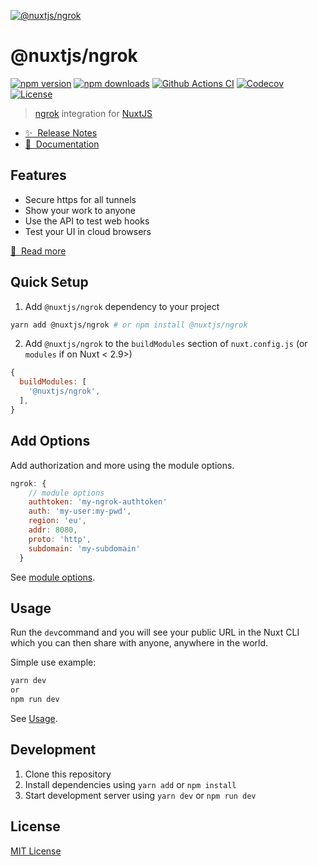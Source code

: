 [![@nuxtjs/ngrok](./docs/static/preview.svg)](https://ngrok.nuxtjs.org)

# @nuxtjs/ngrok

[![npm version][npm-version-src]][npm-version-href]
[![npm downloads][npm-downloads-src]][npm-downloads-href]
[![Github Actions CI][github-actions-ci-src]][github-actions-ci-href]
[![Codecov][codecov-src]][codecov-href]
[![License][license-src]][license-href]

> [ngrok](https://github.com/bubenshchykov/ngrok) integration for [NuxtJS](https://nuxtjs.org)

- [✨ &nbsp;Release Notes](https://ngrok.nuxtjs.org/releases)
- [📖 &nbsp;Documentation](https://ngrok.nuxtjs.org)

## Features

- Secure https for all tunnels
- Show your work to anyone
- Use the API to test web hooks
- Test your UI in cloud browsers

[📖 &nbsp;Read more](https://ngrok.nuxtjs.org)

## Quick Setup

1. Add `@nuxtjs/ngrok` dependency to your project

```bash
yarn add @nuxtjs/ngrok # or npm install @nuxtjs/ngrok
```

2. Add `@nuxtjs/ngrok` to the `buildModules` section of `nuxt.config.js` (or `modules` if on Nuxt < 2.9>)

```js
{
  buildModules: [
    '@nuxtjs/ngrok',
  ],
}
```

## Add Options

Add authorization and more using the module options.

```js
ngrok: {
    // module options
    authtoken: 'my-ngrok-authtoken'
    auth: 'my-user:my-pwd',
    region: 'eu',
    addr: 8080,
    proto: 'http',
    subdomain: 'my-subdomain'
  }
```

See [module options](https://ngrok.nuxtjs.org/options).

## Usage

Run the `dev`command and you will see your public URL in the Nuxt CLI which you can then share with anyone, anywhere in the world.

Simple use example:

```bash
yarn dev
or
npm run dev
```

See [Usage](https://ngrok.nuxtjs.org/usage).

## Development

1. Clone this repository
2. Install dependencies using `yarn add` or `npm install`
3. Start development server using `yarn dev` or `npm run dev`

## License

[MIT License](./LICENSE)

<!-- Badges -->
[npm-version-src]: https://img.shields.io/npm/v/@nuxtjs/ngrok/latest.svg
[npm-version-href]: https://npmjs.com/package/@nuxtjs/ngrok

[npm-downloads-src]: https://img.shields.io/npm/dm/@nuxtjs/ngrok.svg
[npm-downloads-href]: https://npmjs.com/package/@nuxtjs/ngrok

[github-actions-ci-src]: https://github.com/nuxt-community/ngrok-module/workflows/ci/badge.svg
[github-actions-ci-href]: https://github.com/nuxt-community/ngrok-module/actions?query=workflow%3Aci

[codecov-src]: https://img.shields.io/codecov/c/github/nuxt-community/ngrok-module.svg
[codecov-href]: https://codecov.io/gh/nuxt-community/ngrok-module

[license-src]: https://img.shields.io/npm/l/@nuxtjs/ngrok.svg
[license-href]: https://npmjs.com/package/@nuxtjs/ngrok
